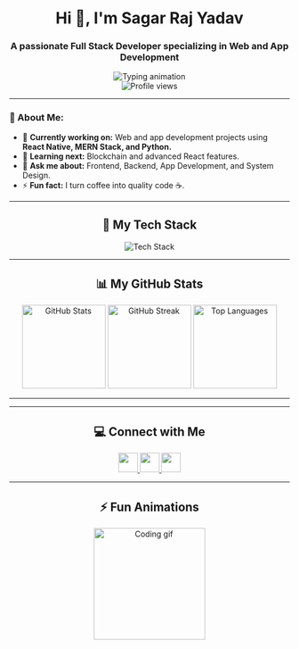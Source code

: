 <h1 align="center">Hi 👋, I'm Sagar Raj Yadav</h1>
<h3 align="center">A passionate Full Stack Developer specializing in Web and App Development</h3>

<div align="center">
  <img src="https://readme-typing-svg.demolab.com?font=Fira+Code&size=22&duration=4000&pause=1000&color=37BCF7&center=true&vCenter=true&width=450&lines=Frontend+%7C+Backend+%7C+App+Developer;Always+Learning+%7C+Problem+Solver+%F0%9F%A7%91%E2%80%8D%F0%9F%92%BB" alt="Typing animation" />
</div>

<div align="center">
  <img src="https://komarev.com/ghpvc/?username=sagar-raj-yadav&label=Profile+Views&color=brightgreen&style=flat-square" alt="Profile views" />
</div>

---

### 🌟 About Me:
- 🔭 **Currently working on:** Web and app development projects using **React Native, MERN Stack, and Python.**
- 🌱 **Learning next:** Blockchain and advanced React features.
- 💬 **Ask me about:** Frontend, Backend, App Development, and System Design.
- ⚡ **Fun fact:** I turn coffee into quality code ☕.

---

<h2 align="center">🚀 My Tech Stack</h2>
<div align="center">
  <img src="https://skillicons.dev/icons?i=html,css,javascript,typescript,react,nodejs,express,mongodb,sql,postgres,python,django,c,cpp,github,git,androidstudio,vscode,figma,aws" alt="Tech Stack" />
</div>

---

<h2 align="center">📊 My GitHub Stats</h2>
<div align="center">
  <img src="https://github-readme-stats.vercel.app/api?username=sagar-raj-yadav&show_icons=true&theme=radical" height="150" alt="GitHub Stats" />
  <img src="https://streak-stats.demolab.com?user=sagar-raj-yadav&theme=radical" height="150" alt="GitHub Streak" />
  <img src="https://github-readme-stats.vercel.app/api/top-langs/?username=sagar-raj-yadav&layout=compact&theme=radical" height="150" alt="Top Languages" />
</div>

---


---

<h2 align="center">💻 Connect with Me</h2>
<div align="center">
  <a href="https://linkedin.com/in/sagar-raj-yadav-751a18191" target="_blank">
    <img src="https://img.shields.io/static/v1?message=LinkedIn&logo=linkedin&label=&color=0e76a8&logoColor=white&style=for-the-badge" height="35" />
  </a>
  <a href="mailto:sagarrajyadav2002@gmail.com" target="_blank">
    <img src="https://img.shields.io/static/v1?message=Gmail&logo=gmail&label=&color=red&logoColor=white&style=for-the-badge" height="35" />
  </a>
  <a href="https://instagram.com/sagar__.yadav_" target="_blank">
    <img src="https://img.shields.io/static/v1?message=Instagram&logo=instagram&label=&color=E4405F&logoColor=white&style=for-the-badge" height="35" />
  </a>
</div>

---

<h2 align="center">⚡ Fun Animations</h2>
<div align="center">
  <img src="https://media.giphy.com/media/26tn33aiTi1jkl6H6/giphy.gif" height="200" alt="Coding gif" />
</div>
